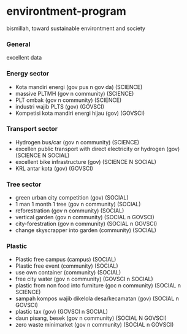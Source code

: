 # environtment-program
bismillah, toward sustainable environtment and society

### General
excellent data

### Energy sector
- Kota mandiri energi (gov pus n gov da) (SCIENCE)
- massive PLTMH (gov n community) (SCIENCE)
- PLT ombak (gov n community) (SCIENCE)
- industri wajib PLTS (gov) (GOVSCI)
- Kompetisi kota mandiri energi hijau (gov) (GOVSCI)

### Transport sector
- Hydrogen bus/car (gov n community) (SCIENCE)
- excellen public transport with direct electricity or hydrogen (gov) (SCIENCE N SOCIAL)
- excellent bike infrastructure (gov) (SCIENCE N SOCIAL)
- KRL antar kota (gov) (GOVSCI)
  
### Tree sector
- green urban city competition (gov) (SOCIAL)
- 1 man 1 month 1 tree (gov n community) (SOCIAL)
- reforestration (gov n community) (SOCIAL)
- vertical garden (gov n community) (SOCIAL n GOVSCI)
- city-forestration (gov n community) (SOCIAL n GOVSCI)
- change skyscrapper into garden (community) (SOCIAL)

### Plastic
- Plastic free campus (campus) (SOCIAL)
- Plastic free event (community) (SOCIAL)
- use own container (community) (SOCIAL)
- free city water (gov n community) (GOVSCI n SOCIAL)
- plastic from non food into furniture (goc n community) (SOCIAL n SCIENCE)
- sampah kompos wajib dikelola desa/kecamatan (gov) (SOCIAL n GOVSCI)
- plastic tax (gov) (GOVSCI n SOCIAL)
- daun pisang, besek (gov n community) (SOCIAL N GOVSCI)
- zero waste minimarket (gov n community) (SOCIAL n GOVSCI)
